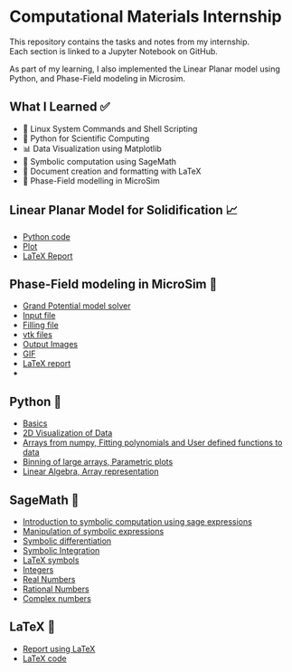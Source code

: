 # Computational Materials Internship
This repository contains the tasks and notes from my internship.  
Each section is linked to a Jupyter Notebook on GitHub.

As part of my learning, I also implemented the Linear Planar model using Python, and Phase-Field modeling in Microsim.

## What I Learned ✅

- 📂 Linux System Commands and Shell Scripting
- 🐍 Python for Scientific Computing
- 📊 Data Visualization using Matplotlib
- 📐 Symbolic computation using SageMath
- 📄 Document creation and formatting with LaTeX
- 🧿 Phase-Field modelling in MicroSim

## Linear Planar Model for Solidification 📈
 - [Python code](https://github.com/Hasitha1405/computational-materials-internship/blob/main/LINEAR%20PLANAR%20MODEL/code.ipynb)
 - [Plot](https://github.com/Hasitha1405/computational-materials-internship/blob/main/LINEAR%20PLANAR%20MODEL/Plot.png)
 - [LaTeX Report](https://github.com/Hasitha1405/computational-materials-internship/blob/main/LINEAR%20PLANAR%20MODEL/Report%20using%20LaTeX/Linear%20Planar%20Model%20report.pdf)

## Phase-Field modeling in MicroSim 🧿
 - [Grand Potential model solver](https://github.com/Hasitha1405/computational-materials-internship/blob/main/MicroSim/microsim_gp.c)
 - [Input file](https://github.com/Hasitha1405/computational-materials-internship/blob/main/MicroSim/Input.in)
 - [Filling file](https://github.com/Hasitha1405/computational-materials-internship/blob/main/MicroSim/Filling.in)
 - [vtk files](https://github.com/Hasitha1405/computational-materials-internship/tree/main/MicroSim/vtk%20files)
 - [Output Images](https://github.com/Hasitha1405/computational-materials-internship/tree/main/MicroSim/images)
 - [GIF](https://github.com/Hasitha1405/computational-materials-internship/blob/main/MicroSim/output.gif)
 - [LaTeX report](https://github.com/Hasitha1405/computational-materials-internship/blob/main/MicroSim/Microsim%20Report.pdf)
 - 
## Python 🐍
 - [Basics](https://github.com/Hasitha1405/computational-materials-internship/blob/main/Python/1.Basics.ipynb)
 - [2D Visualization of Data](https://github.com/Hasitha1405/computational-materials-internship/blob/main/Python/2.2D%20visualization%20of%20data.ipynb)
 - [Arrays from numpy, Fitting polynomials and User defined functions to data](https://github.com/Hasitha1405/computational-materials-internship/blob/main/Python/3.Arrays%20from%20numpy%2C%20fitting%20polynomials%20and%20user%20defined%20functions%20to%20data.ipynb)
 - [Binning of large arrays, Parametric plots](https://github.com/Hasitha1405/computational-materials-internship/blob/main/Python/4.Binning%20of%20large%20arrays%2C%20Parametric%20plots.ipynb)
 - [Linear Algebra, Array representation](https://github.com/Hasitha1405/computational-materials-internship/blob/main/Python/5.Linear%20Algebra%2C%20Array%20representation.ipynb)

## SageMath 📐
 - [Introduction to symbolic computation using sage expressions](https://github.com/Hasitha1405/computational-materials-internship/blob/main/SageMath/1.Introduction%20to%20symbolic%20computation%20using%20sage%20expressions.ipynb)
 - [Manipulation of symbolic expressions](https://github.com/Hasitha1405/computational-materials-internship/blob/main/SageMath/2.Manipulation%20of%20symbolic%20expressions.ipynb)
 - [Symbolic differentiation](https://github.com/Hasitha1405/computational-materials-internship/blob/main/SageMath/3.Symbolic%20differentiation.ipynb)
 - [Symbolic Integration](https://github.com/Hasitha1405/computational-materials-internship/blob/main/SageMath/4.Symbolic%20Integration.ipynb)
 - [LaTeX symbols](https://github.com/Hasitha1405/computational-materials-internship/blob/main/SageMath/5.LaTeX%20symbols.ipynb)
 - [Integers](https://github.com/Hasitha1405/computational-materials-internship/blob/main/SageMath/6.Integers.ipynb)
 - [Real Numbers](https://github.com/Hasitha1405/computational-materials-internship/blob/main/SageMath/7.Real%20Numbers.ipynb)
 - [Rational Numbers](https://github.com/Hasitha1405/computational-materials-internship/blob/main/SageMath/8.Rational%20Numbers.ipynb)
 - [Complex numbers](https://github.com/Hasitha1405/computational-materials-internship/blob/main/SageMath/9.Complex%20numbers.ipynb)

 ## LaTeX 📄
 - [Report using LaTeX](https://github.com/Hasitha1405/computational-materials-internship/blob/main/LaTeX/Internship%20Report%20using%20LaTeX.pdf)
 - [LaTeX code](https://github.com/Hasitha1405/computational-materials-internship/blob/main/LaTeX/latex%20code.tex)
